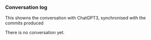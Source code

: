 ﻿### Conversation log
This showns the conversation with ChatGPT3, synchronised with the commits produced

There is no conversation yet.